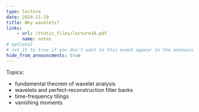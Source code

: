 ```yaml
---
type: lecture
date: 2024-11-19
title: Why wavelets?
links:
    - url: /static_files/lecture16.pdf
      name: notes
# optional
# set it to true if you don't want to this event appear in the announcements section
hide_from_announcments: true
---
```

Topics:
* fundamental theorem of wavelet analysis
* wavelets and perfect-reconstruction filter banks
* time-frequency tilings
* vanishing moments

